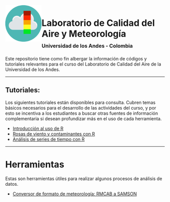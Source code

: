 <img src="IMG/air-quality-icon.png" align="left" width="115">

# Laboratorio de Calidad del Aire y Meteorología <br><font size="3">Universidad de los Andes  - Colombia </font> 



Este repositorio tiene como fin albergar la información de códigos y tutoriales relevantes para el curso del Laboratorio de Calidad del Aire de la Universidad de los Andes.

---

## Tutoriales:
Los siguientes tutoriales están disponibles para consulta. Cubren temas básicos necesarios para el desarrollo de las actividades del curso, y por esto se incentiva a los estudiantes a buscar otras fuentes de información complementaria si desean profundizar más en el uso de cada herramienta.

- [Introducción al uso de R](Tutoriales/introduccion_uso_R.md)
- [Rosas de viento y contaminantes con R](Tutoriales/rosas_viento_contaminantes.md)
- [Análisis de series de tiempo con R](Tutoriales/series_tiempo.md)

---
# Herramientas
Estas son herramientas útiles para realizar algunos procesos de análisis de datos.

- [Conversor de formato de meteorología: RMCAB a SAMSON](https://github.com/kamitoteles/Meteorology-data-format-conversors)